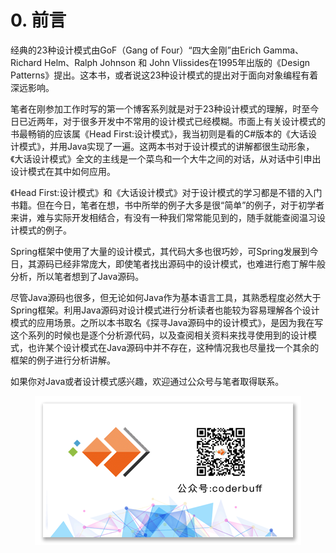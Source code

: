 # 0. 前言
经典的23种设计模式由GoF（Gang of Four）“四大金刚”由Erich Gamma、Richard Helm、Ralph Johnson 和 John Vlissides在1995年出版的《Design Patterns》提出。这本书，或者说这23种设计模式的提出对于面向对象编程有着深远影响。

笔者在刚参加工作时写的第一个博客系列就是对于23种设计模式的理解，时至今日已近两年，对于很多开发中不常用的设计模式已经模糊。市面上有关设计模式的书最畅销的应该属《Head First:设计模式》，我当初则是看的C#版本的《大话设计模式》，并用Java实现了一遍。这两本书对于设计模式的讲解都很生动形象，《大话设计模式》全文的主线是一个菜鸟和一个大牛之间的对话，从对话中引申出设计模式在其中如何应用。

《Head First:设计模式》和《大话设计模式》对于设计模式的学习都是不错的入门书籍。但在今日，笔者在想，书中所举的例子大多是很“简单”的例子，对于初学者来讲，难与实际开发相结合，有没有一种我们常常能见到的，随手就能查阅温习设计模式的例子。

Spring框架中使用了大量的设计模式，其代码大多也很巧妙，可Spring发展到今日，其源码已经非常庞大，即使笔者找出源码中的设计模式，也难进行庖丁解牛般分析，所以笔者想到了Java源码。

尽管Java源码也很多，但无论如何Java作为基本语言工具，其熟悉程度必然大于Spring框架。利用Java源码对设计模式进行分析读者也能较为容易理解各个设计模式的应用场景。之所以本书取名《探寻Java源码中的设计模式》，是因为我在写这个系列的时候也是逐个分析源代码，以及查阅相关资料来找寻使用到的设计模式，也许某个设计模式在Java源码中并不存在，这种情况我也尽量找一个其余的框架的例子进行分析讲解。

如果你对Java或者设计模式感兴趣，欢迎通过公众号与笔者取得联系。
<div align=center>
	<img src="ad.png" />
</div>